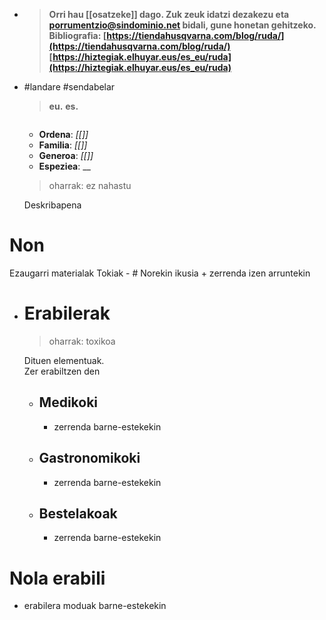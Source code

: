- > **Orri hau [[osatzeke]] dago. Zuk zeuk idatzi dezakezu eta [porrumentzio@sindominio.net](mailto:porrumentzio@sindominio.net) bidali, gune honetan gehitzeko.
  Bibliografia: [https://tiendahusqvarna.com/blog/ruda/](https://tiendahusqvarna.com/blog/ruda/)
  [https://hiztegiak.elhuyar.eus/es_eu/ruda](https://hiztegiak.elhuyar.eus/es_eu/ruda)**
- #landare #sendabelar
  > **eu.**
  > **es.**
  
  ![]()
  
  + **Ordena**: _[[]]_
  + **Familia**: _[[]]_
  + **Generoa**: _[[]]_
  + **Espeziea**:  __ 
  
  > oharrak: ez nahastu
  
  Deskribapena
# Non
Ezaugarri materialak
Tokiak
	- # Norekin ikusia
	  + zerrenda izen arruntekin
- # Erabilerak
  > oharrak: toxikoa
  
  Dituen elementuak.  
  Zer erabiltzen den
	- ## Medikoki 
	  + zerrenda barne-estekekin
	- ## Gastronomikoki
	  + zerrenda barne-estekekin
	- ## Bestelakoak 
	  + zerrenda barne-estekekin
# Nola erabili
+ erabilera moduak barne-estekekin